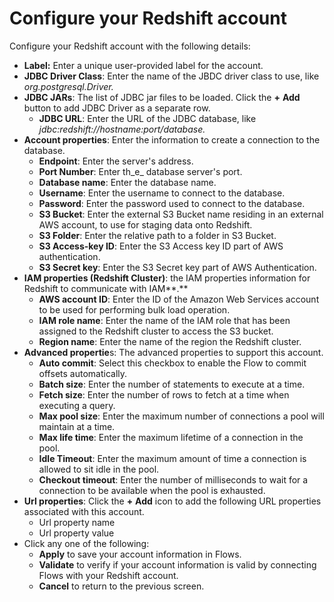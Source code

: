# Configure your Redshift account

Configure your Redshift account with the following details:

* **Label:** Enter a unique user-provided label for the account.&#x20;
* **JDBC Driver Class**: Enter the name of the JBDC driver class to use, like _org.postgresql.Driver._&#x20;
* **JDBC JARs**: The list of JDBC jar files to be loaded. Click the **+** **Add** button to add JDBC Driver as a separate row.
  * **JDBC URL**: Enter the URL of the JDBC database, like _jdbc:redshift://hostname:port/database._
* **Account properties**: Enter the information to create a connection to the database.
  * **Endpoint**: Enter the server's address.
  * **Port Number**: Enter th_e_ database server's port.
  * **Database name**: Enter the database name.&#x20;
  * **Username**: Enter the username to connect to the database.
  * **Password**: Enter the password used to connect to the database.
  * **S3 Bucket**: Enter the external S3 Bucket name residing in an external AWS account, to use for staging data onto Redshift.
  * **S3 Folder**: Enter the relative path to a folder in S3 Bucket.
  * **S3 Access-key ID**: Enter the S3 Access key ID part of AWS authentication.
  * **S3 Secret key**: Enter the S3 Secret key part of AWS Authentication.
* **IAM properties (Redshift Cluster)**: the IAM properties information for Redshift to communicate with IAM**.**
  * **AWS account ID**: Enter the ID of the Amazon Web Services account to be used for performing bulk load operation.
  * **IAM role name**: Enter the name of the IAM role that has been assigned to the Redshift cluster to access the S3 bucket.
  * **Region name**: Enter the name of the region the Redshift cluster.
* **Advanced propertie**s: The advanced properties to support this account.
  * **Auto commit**: Select this checkbox to enable the Flow to commit offsets automatically.
  * **Batch size**: Enter the number of statements to execute at a time.
  * **Fetch size**: Enter the number of rows to fetch at a time when executing a query.
  * **Max pool size**: Enter the maximum number of connections a pool will maintain at a time.
  * **Max life time**: Enter the maximum lifetime of a connection in the pool.
  * **Idle Timeout**: Enter the maximum amount of time a connection is allowed to sit idle in the pool.
  * **Checkout timeout**: Enter the number of milliseconds to wait for a connection to be available when the pool is exhausted.
* **Url properties**: Click the **+** **Add** icon to add the following URL properties associated with this account.
  * Url property name
  * Url property value
* Click any one of the following:
  * **Apply** to save your account information in Flows.
  * **Validate** to verify if your account information is valid by connecting Flows with your Redshift account.
  * **Cancel** to return to the previous screen.
